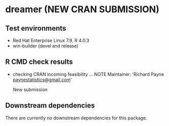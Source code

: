 # dreamer (NEW CRAN SUBMISSION)

## Test environments
* Red Hat Enterprise Linux 7.9, R 4.0.3
* win-builder (devel and release)

## R CMD check results

* checking CRAN incoming feasibility ... NOTE
  Maintainer: 'Richard Payne <paynestatistics@gmail.com>'
  
  New submission

## Downstream dependencies

There are currently no downstream dependencies for this package.